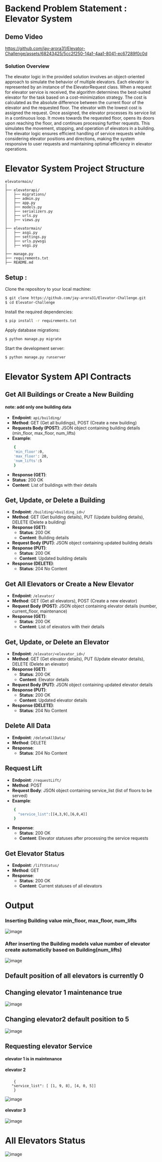 # Backend Problem Statement : Elevator System

## Demo Video
https://github.com/jay-arora31/Elevator-Challenge/assets/68243425/5cc2f250-14a1-4aa1-8041-ec67289f0c0d

### Solution Overview
The elevator logic in the provided solution involves an object-oriented approach to simulate the behavior of multiple elevators. Each elevator is represented by an instance of the ElevatorRequest class. When a request for elevator service is received, the algorithm determines the best-suited elevator for the task based on a cost-minimization strategy. The cost is calculated as the absolute difference between the current floor of the elevator and the requested floor. The elevator with the lowest cost is assigned the request. Once assigned, the elevator processes its service list in a continuous loop. It moves towards the requested floor, opens its doors upon reaching the floor, and continues processing further requests. This simulates the movement, stopping, and operation of elevators in a building. The elevator logic ensures efficient handling of service requests while considering elevator positions and directions, making the system responsive to user requests and maintaining optimal efficiency in elevator operations.


# Elevator System Project Structure

```plaintext
elevatormain/
│
├── elevatorapi/
│   ├── migrations/
│   ├── admin.py
│   ├── app.py
│   ├── models.py
│   ├── serializers.py
│   ├── urls.py
│   ├── views.py
│
├── elevatormain/
│   ├── asgi.py
│   ├── settings.py
│   ├── urls.pywsgi
│   ├── wsgi.py
│  
├── manage.py
├── requirements.txt
├── README.md

```
<h2>Setup :</h2>

Clone the repository to your local machine:
```sh
$ git clone https://github.com/jay-arora31/Elevator-Challenge.git
$ cd Elevator-Challenge
```

Install the required dependencies:
```sh
$ pip install -r requirements.txt


```

Apply database migrations:
```sh
$ python manage.py migrate


```

Start the development server:
```sh
$ python manage.py runserver


```

# Elevator System API Contracts

## Get All Buildings or Create a New Building
#### note: add only one building data
- **Endpoint**: `api/building/`
- **Method**: GET (Get all buildings), POST (Create a new building)
- **Requests Body (POST)**: JSON object containing building details (min_floor, max_floor, num_lifts)
- **Example**:
```sh
    {
    'min_floor':0,
    'max_floor': 20,
    'num_lifts':5
    }


```
- **Response (GET)**:
- **Status**: 200 OK
- **Content**: List of buildings with their details


## Get, Update, or Delete a Building
- **Endpoint**: `/building/<building_id>/`
- **Method**: GET (Get building details), PUT (Update building details), DELETE (Delete a building)
- **Response (GET)**:
  - **Status**: 200 OK
  - **Content**: Building details
- **Request Body (PUT)**: JSON object containing updated building details
- **Response (PUT)**:
  - **Status**: 200 OK
  - **Content**: Updated building details
- **Response (DELETE)**:
  - **Status**: 204 No Content


## Get All Elevators or Create a New Elevator
- **Endpoint**: `/elevator/`
- **Method**: GET (Get all elevators), POST (Create a new elevator)
- **Request Body (POST)**: JSON object containing elevator details (number, current_floor, maintenance)
- **Response (GET)**:
  - **Status**: 200 OK
  - **Content**: List of elevators with their details
  
## Get, Update, or Delete an Elevator
- **Endpoint**: `/elevator/<elevator_id>/`
- **Method**: GET (Get elevator details), PUT (Update elevator details), DELETE (Delete an elevator)
- **Response (GET)**:
  - **Status**: 200 OK
  - **Content**: Elevator details
- **Request Body (PUT)**: JSON object containing updated elevator details
- **Response (PUT)**:
  - **Status**: 200 OK
  - **Content**: Updated elevator details
- **Response (DELETE)**:
  - **Status**: 204 No Content
 
  
## Delete All Data
- **Endpoint**: `/deleteAllData/`
- **Method**: DELETE
- **Response**:
  - **Status**: 204 No Content

## Request Lift 
- **Endpoint**: `/requestLift/`
- **Method**: POST
- **Request Body**: JSON object containing service_list (list of floors to be served)
- **Example**:
```sh
    {
      "service_list":[[4,3,9],[6,0,4]]
    }
```
- **Response**:
  - **Status**: 200 OK
  - **Content**: Elevator statuses after processing the service requests
  
## Get Elevator Status
- **Endpoint**: `/liftStatus/`
- **Method**: GET
- **Response**:
  - **Status**: 200 OK
  - **Content**: Current statuses of all elevators



# Output

### Inserting Building value min_floor, max_floor, num_lifts

![image](https://github.com/jay-arora31/Elevator-Challenge/assets/68243425/a0bad869-3501-4b00-9413-e185de6fc8b2)

### After inserting the Building models value number of elevator create automaticlly based on Building(num_lifts)
![image](https://github.com/jay-arora31/Elevator-Challenge/assets/68243425/e4016ebe-9178-4074-8c4b-e8c276653c6c)

## Default position of all elevators is currently 0
## Changing  elevator 1 maintenance true 
![image](https://github.com/jay-arora31/Elevator-Challenge/assets/68243425/14ed3509-a2b2-4077-b4aa-cabffba577fe)


## Changing elevator2 default position to 5
![image](https://github.com/jay-arora31/Elevator-Challenge/assets/68243425/0f6b10f2-8d23-4782-a851-c4d9dc66f9e7)


## Requesting elevator Service
#### elevator 1  is in maintenance
#### elevator 2
#####    
        {
       "service_list": [ [1, 9, 8], [4, 0, 5]]
        }
![image](https://github.com/jay-arora31/Elevator-Challenge/assets/68243425/f7eacf76-59de-4759-831c-0c7d3afd13e8)
#### elevator 3
![image](https://github.com/jay-arora31/Elevator-Challenge/assets/68243425/ca12fade-6de3-456e-9388-f166fca97b50)

# All Elevators Status
![image](https://github.com/jay-arora31/Elevator-Challenge/assets/68243425/c748a1f7-2eb2-452b-90a3-1611bbcda4b0)
